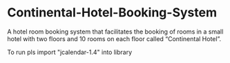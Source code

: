 # Continental-Hotel-Booking-System
A hotel room booking system that  facilitates the booking of rooms in a small hotel with two floors and 10 rooms on each floor called “Continental Hotel”.


To run pls import "jcalendar-1.4" into library
